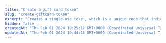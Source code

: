 ```yaml
---
title: "Create a gift card token"
slug: "create-giftcard-token"
excerpt: "Creates a single-use token, which is a unique code that indicates gift card details. Single-pay tokens can be used for a single payment like [create a charge](https://docs.clover.com/reference/createcharge) or [pay for an order](https://docs.clover.com/reference/postordersidpay)."
hidden: false
createdAt: "Thu Feb 01 2024 10:25:19 GMT+0000 (Coordinated Universal Time)"
updatedAt: "Thu Feb 01 2024 10:44:13 GMT+0000 (Coordinated Universal Time)"
---
```

